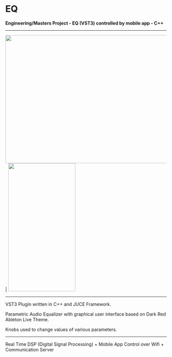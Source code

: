 # EQ
**Engineering/Masters Project - EQ (VST3) controlled by mobile app - C++**

- - -

<img src="https://user-images.githubusercontent.com/96893372/221721677-b8116842-d998-4318-b514-630adf76e625.png" width="520" height="400"> | <img src="https://user-images.githubusercontent.com/96893372/221721686-aef98269-bfb9-4260-b402-d5be68b13285.png" width="210" height="400"> 

- - -

VST3 Plugin written in C++ and JUCE Framework.

Parametric Audio Equalizer with graphical user interface based on Dark Red Ableton Live Theme.

Knobs used to change values of various parameters.

- - -

Real Time DSP (Digital Signal Processing) + Mobile App Control over Wifi + Communication Server
